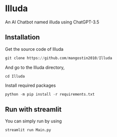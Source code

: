 # Illuda
An AI Chatbot named illuda using ChatGPT-3.5

## Installation
Get the source code of Illuda
```python
git clone https://github.com/mangostin2010/Illuda
```
And go to the Illuda directory,
```
cd Illuda
```
Install required packages
```python
python -m pip install -r requirements.txt
```

## Run with streamlit
You can simply run by using
```python
streamlit run Main.py
```
